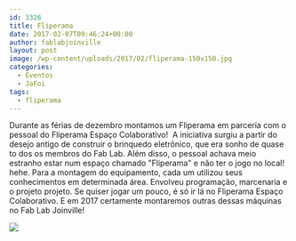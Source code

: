 ```yaml
---
id: 3326
title: Fliperama
date: 2017-02-07T09:46:24+00:00
author: fablabjoinville
layout: post
image: /wp-content/uploads/2017/02/fliperama-150x150.jpg
categories:
  - Eventos
  - JaFoi
tags:
  - fliperama
---
```

Durante as férias de dezembro montamos um Fliperama em parceria com o pessoal
do Fliperama Espaço Colaborativo!  A iniciativa surgiu a partir do desejo
antigo de construir o brinquedo eletrônico, que era sonho de quase to dos os
membros do Fab Lab. Além disso, o pessoal achava meio estranho estar num espaço
chamado "Fliperama" e não ter o jogo no local! hehe. Para a montagem do
equipamento, cada um utilizou seus conhecimentos em determinada área. Envolveu
programação, marcenaria e o projeto projeto. Se quiser jogar um pouco, é só ir
lá no Fliperama Espaço Colaborativo. E em 2017 certamente montaremos outras
dessas máquinas no Fab Lab Joinville!

![](http://www.fablabjoinville.com.br/wp-content/uploads/2017/02/fliperama-768x768.jpg)
